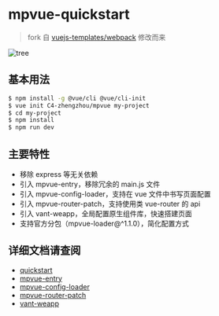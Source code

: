 # mpvue-quickstart

> fork 自 [vuejs-templates/webpack](https://github.com/vuejs-templates/webpack) 修改而来

![tree](https://user-images.githubusercontent.com/16759376/49718032-d80e2d80-fc93-11e8-93f2-fd3e60596590.jpg)

## 基本用法

``` bash
$ npm install -g @vue/cli @vue/cli-init
$ vue init C4-zhengzhou/mpvue my-project
$ cd my-project
$ npm install
$ npm run dev
```

## 主要特性

* 移除 express 等无关依赖
* 引入 mpvue-entry，移除冗余的 main.js 文件
* 引入 mpvue-config-loader，支持在 vue 文件中书写页面配置
* 引入 mpvue-router-patch，支持使用类 vue-router 的 api
* 引入 vant-weapp，全局配置原生组件库，快速搭建页面
* 支持官方分包（mpvue-loader@^1.1.0），简化配置方式

## 详细文档请查阅

* [quickstart](http://mpvue.com/mpvue/quickstart)
* [mpvue-entry](https://github.com/F-loat/mpvue-entry)
* [mpvue-config-loader](https://github.com/F-loat/mpvue-config-loader)
* [mpvue-router-patch](https://github.com/F-loat/mpvue-router-patch)
* [vant-weapp](https://youzan.github.io/vant-weapp)
